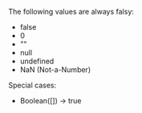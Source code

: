 The following values are always falsy:  
* false
* 0
* ""
* null
* undefined
* NaN (Not-a-Number)

Special cases:
* Boolean([])  -> true
